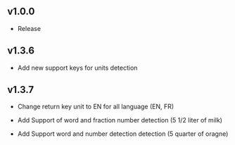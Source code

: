 ## v1.0.0

- Release

## v1.3.6

- Add new support keys for units detection

## v1.3.7

- Change return key unit to EN for all language (EN, FR)

- Add Support of word and fraction number detection (5 1/2 liter of milk)

- Add Support word and number detection detection (5 quarter of oragne)
